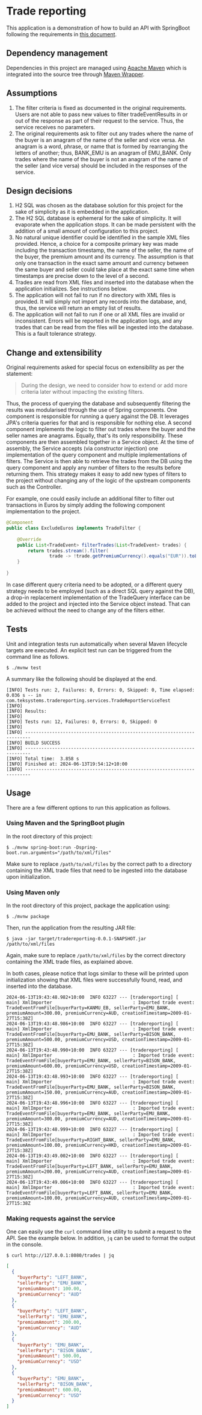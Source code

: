 # Trade reporting

This application is a demonstration of how to build an API with SpringBoot following the requirements in [this document](./readme/requirements.md).

## Dependency management

Dependencies in this project are managed using [Apache Maven](https://maven.apache.org/) which is integrated into the source tree through [Maven Wrapper](https://maven.apache.org/wrapper/).

## Assumptions

1. The filter criteria is fixed as documented in the original requirements. Users are not able to pass new values to filter tradeEventResults in or out of the response as part of their request to the service. Thus, the service receives no parameters.
2. The original requirements ask to filter out any trades where the name of the buyer is an anagram of the name of the seller and vice versa. An anagram is a word, phrase, or name that is formed by rearranging the letters of another; thus, BANK_EMU is an anagram of EMU_BANK. Only trades where the name of the buyer is not an anagram of the name of the seller (and vice versa) should be included in the responses of the service.

## Design decisions

1. H2 SQL was chosen as the database solution for this project for the sake of simplicity as it is embedded in the application.
2. The H2 SQL database is ephemeral for the sake of simplicity. It will evaporate when the application stops. It can be made persistent with the addition of a small amount of configuration to this project.
3. No natural unique identifier could be identified in the sample XML files provided. Hence, a choice for a composite primary key was made including the transaction timestamp, the name of the seller, the name of the buyer, the premium amount and its currency. The assumption is that only one transaction in the exact same amount and currency between the same buyer and seller could take place at the exact same time when timestamps are precise down to the level of a second. 
4. Trades are read from XML files and inserted into the database when the application initializes. See instructions below.
5. The application will not fail to run if no directory with XML files is provided. It will simply not import any records into the database, and, thus, the service will return an empty list of results.
6. The application will not fail to run if one or all XML files are invalid or inconsistent. Errors will be reported in the application logs, and any trades that can be read from the files will be ingested into the database. This is a fault tolerance strategy.

## Change and extensibility

Original requirements asked for special focus on extensibility as per the statement:
> During the design, we need to consider how to extend or add more criteria later without impacting the existing filters.

Thus, the process of querying the database and subsequently filtering the results was modularised through the use of Spring components. One component is responsible for running a query against the DB. It leverages JPA's criteria queries for that and is responsible for nothing else. A second component implements the logic to filter out trades where the buyer and the seller names are anagrams. Equally, that's its only responsibility. These components are then assembled together in a Service object. At the time of assembly, the Service accepts (via constructor injection) one implementation of the query component and multiple implementations of filters. The Service is then able to retrieve the trades from the DB using the query component and apply any number of filters to the results before returning them. This strategy makes it easy to add new types of filters to the project without changing any of the logic of the upstream components such as the Controller.

For example, one could easily include an additional filter to filter out transactions in Euros by simply adding the following component implementation to the project.

```java
@Component
public class ExcludeEuros implements TradeFilter {
    
    @Override
    public List<TradeEvent> filterTrades(List<TradeEvent> trades) {
        return trades.stream().filter(
                trade -> !trade.getPremiumCurrency().equals("EUR")).toList();
    }
    
}
```

In case different query criteria need to be adopted, or a different query strategy needs to be employed (such as a direct SQL query against the DB), a drop-in replacement implementation of the TradeQuery interface can be added to the project and injected into the Service object instead. That can be achieved without the need to change any of the filters either.

## Tests

Unit and integration tests run automatically when several Maven lifecycle targets are executed. An explicit test run can be triggered from the command line as follows.

```
$ ./mvnw test
```

A summary like the following should be displayed at the end.
```
[INFO] Tests run: 2, Failures: 0, Errors: 0, Skipped: 0, Time elapsed: 0.036 s -- in com.teksystems.tradereporting.services.TradeReportServiceTest
[INFO]
[INFO] Results:
[INFO]
[INFO] Tests run: 12, Failures: 0, Errors: 0, Skipped: 0
[INFO]
[INFO] ------------------------------------------------------------------------
[INFO] BUILD SUCCESS
[INFO] ------------------------------------------------------------------------
[INFO] Total time:  3.858 s
[INFO] Finished at: 2024-06-13T19:54:12+10:00
[INFO] ------------------------------------------------------------------------
```

## Usage

There are a few different options to run this application as follows.

### Using Maven and the SpringBoot plugin

In the root directory of this project:
```
$ ./mvnw spring-boot:run -Dspring-boot.run.arguments="/path/to/xml/files"
```
Make sure to replace `/path/to/xml/files` by the correct path to a directory containing the XML trade files that need to be ingested into the database upon initialization.

### Using Maven only

In the root directory of this project, package the application using:
```
$ ./mvnw package
```

Then, run the application from the resulting JAR file:
```
$ java -jar target/tradereporting-0.0.1-SNAPSHOT.jar /path/to/xml/files
```
Again, make sure to replace `/path/to/xml/files` by the correct directory containing the XML trade files, as explained above.

In both cases, please notice that logs similar to these will be printed upon initialization showing that XML files were successfully found, read, and inserted into the database.

```
2024-06-13T19:43:48.982+10:00  INFO 63227 --- [tradereporting] [           main] XmlImporter                              : Imported trade event: TradeEventFromFile[buyerParty=KANMU_EB, sellerParty=EMU_BANK, premiumAmount=300.00, premiumCurrency=AUD, creationTimestamp=2009-01-27T15:38Z]
2024-06-13T19:43:48.986+10:00  INFO 63227 --- [tradereporting] [           main] XmlImporter                              : Imported trade event: TradeEventFromFile[buyerParty=EMU_BANK, sellerParty=BISON_BANK, premiumAmount=500.00, premiumCurrency=USD, creationTimestamp=2009-01-27T15:38Z]
2024-06-13T19:43:48.990+10:00  INFO 63227 --- [tradereporting] [           main] XmlImporter                              : Imported trade event: TradeEventFromFile[buyerParty=EMU_BANK, sellerParty=BISON_BANK, premiumAmount=600.00, premiumCurrency=USD, creationTimestamp=2009-01-27T15:38Z]
2024-06-13T19:43:48.993+10:00  INFO 63227 --- [tradereporting] [           main] XmlImporter                              : Imported trade event: TradeEventFromFile[buyerParty=EMU_BANK, sellerParty=BISON_BANK, premiumAmount=150.00, premiumCurrency=AUD, creationTimestamp=2009-01-27T15:38Z]
2024-06-13T19:43:48.996+10:00  INFO 63227 --- [tradereporting] [           main] XmlImporter                              : Imported trade event: TradeEventFromFile[buyerParty=EMU_BANK, sellerParty=EMU_BANK, premiumAmount=300.00, premiumCurrency=AUD, creationTimestamp=2009-01-27T15:38Z]
2024-06-13T19:43:48.999+10:00  INFO 63227 --- [tradereporting] [           main] XmlImporter                              : Imported trade event: TradeEventFromFile[buyerParty=RIGHT_BANK, sellerParty=EMU_BANK, premiumAmount=100.00, premiumCurrency=HKD, creationTimestamp=2009-01-27T15:38Z]
2024-06-13T19:43:49.002+10:00  INFO 63227 --- [tradereporting] [           main] XmlImporter                              : Imported trade event: TradeEventFromFile[buyerParty=LEFT_BANK, sellerParty=EMU_BANK, premiumAmount=200.00, premiumCurrency=AUD, creationTimestamp=2009-01-27T15:38Z]
2024-06-13T19:43:49.006+10:00  INFO 63227 --- [tradereporting] [           main] XmlImporter                              : Imported trade event: TradeEventFromFile[buyerParty=LEFT_BANK, sellerParty=EMU_BANK, premiumAmount=100.00, premiumCurrency=AUD, creationTimestamp=2009-01-27T15:38Z
```

### Making requests against the service

One can easily use the `curl` command line utility to submit a request to the API. See the example below.
In addition, `jq` can be used to format the output in the console.

```
$ curl http://127.0.0.1:8080/trades | jq
```

```json
[
  {
    "buyerParty": "LEFT_BANK",
    "sellerParty": "EMU_BANK",
    "premiumAmount": 100.00,
    "premiumCurrency": "AUD"
  },
  {
    "buyerParty": "LEFT_BANK",
    "sellerParty": "EMU_BANK",
    "premiumAmount": 200.00,
    "premiumCurrency": "AUD"
  },
  {
    "buyerParty": "EMU_BANK",
    "sellerParty": "BISON_BANK",
    "premiumAmount": 500.00,
    "premiumCurrency": "USD"
  },
  {
    "buyerParty": "EMU_BANK",
    "sellerParty": "BISON_BANK",
    "premiumAmount": 600.00,
    "premiumCurrency": "USD"
  }
]
```

